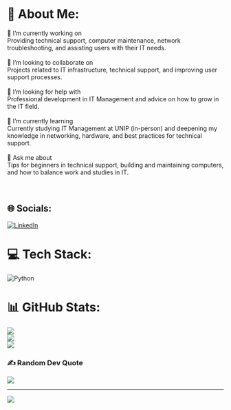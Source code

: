 # 💫 About Me:
🔭 I’m currently working on<br>Providing technical support, computer maintenance, network troubleshooting, and assisting users with their IT needs.<br><br>👯 I’m looking to collaborate on<br>Projects related to IT infrastructure, technical support, and improving user support processes.<br><br>🤝 I’m looking for help with<br>Professional development in IT Management and advice on how to grow in the IT field.<br><br>🌱 I’m currently learning<br>Currently studying IT Management at UNIP (in-person) and deepening my knowledge in networking, hardware, and best practices for technical support.<br><br>💬 Ask me about<br>Tips for beginners in technical support, building and maintaining computers, and how to balance work and studies in IT.<br><br><br>


## 🌐 Socials:
[![LinkedIn](https://img.shields.io/badge/LinkedIn-%230077B5.svg?logo=linkedin&logoColor=white)](https://www.linkedin.com/in/carlos-eduardo-99947822a/) 

# 💻 Tech Stack:
![Python](https://img.shields.io/badge/python-3670A0?style=for-the-badge&logo=python&logoColor=ffdd54)
# 📊 GitHub Stats:
![](https://github-readme-stats.vercel.app/api?username=cadu3344&theme=nightowl&hide_border=false&include_all_commits=false&count_private=false)<br/>
![](https://nirzak-streak-stats.vercel.app/?user=cadu3344&theme=nightowl&hide_border=false)<br/>
![](https://github-readme-stats.vercel.app/api/top-langs/?username=cadu3344&theme=nightowl&hide_border=false&include_all_commits=false&count_private=false&layout=compact)

### ✍️ Random Dev Quote
![](https://quotes-github-readme.vercel.app/api?type=horizontal&theme=radical)

---
[![](https://visitcount.itsvg.in/api?id=cadu3344&icon=0&color=0)](https://visitcount.itsvg.in)

<!-- Proudly created with GPRM ( https://gprm.itsvg.in ) -->
